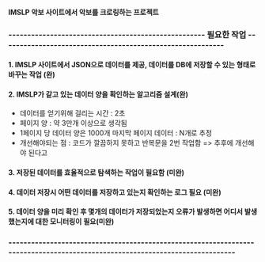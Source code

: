 #### IMSLP 악보 사이트에서 악보를 크로링하는 프로젝트


### ----------------------------------------------------  필요한 작업  -----------------------------------------------------------


#### 1. IMSLP 사이트에서 JSON으로 데이터를 제공, 데이터를 DB에 저장할 수 있는 형태로 바꾸는 작업 (완)

#### 2. IMSLP가 같고 있는 데이터 양을 확인하는 알고리즘 설계(완)
- 데이터를 얻기위해 걸리는 시간 : 2초
- 페이지 양 : 약 3만개 이상으로 생각됨
- 1페이지 당 데이터 양은 1000개 마지막 페이지 데이터 : N개로 추정
- 개선해야되는 점 : 코드가 깔끔하지 못하고 반복문을 2번 작업함 => 추후에 개선해야 된다고 

#### 3. 저장된 데이터를 효율적으로 탐색하는 작업이 필요함 (미완)

#### 4. 데이터 저장시 어떤 데이터를 저장하고 있는지 확인하는 로그 필요 (미완)

#### 5. 데이터 양을 미리 확인 후 몇개의 데이터가 저장되었는지 오류가 발생하면 어디서 발생했는지에 대한 모니터링이 필요(미완)

### -----------------------------------------------------------------------------------------------------------------------------
